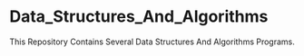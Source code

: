 # Data_Structures_And_Algorithms
This  Repository  Contains Several Data Structures And Algorithms Programs.
